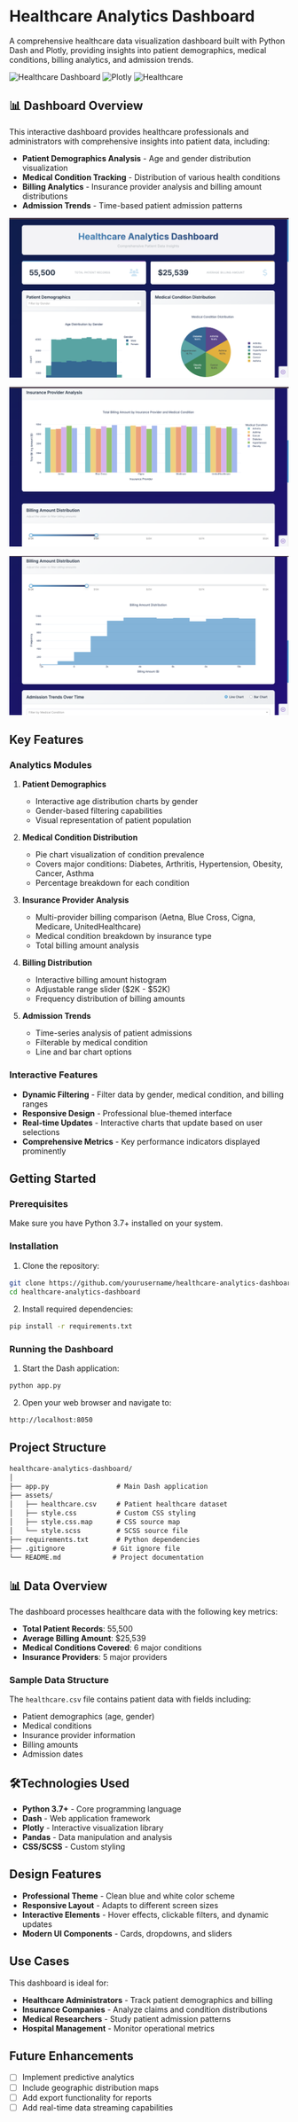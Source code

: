 # Healthcare Analytics Dashboard

A comprehensive healthcare data visualization dashboard built with Python Dash and Plotly, providing insights into patient demographics, medical conditions, billing analytics, and admission trends.

![Healthcare Dashboard](https://img.shields.io/badge/Python-Dash-blue)
![Plotly](https://img.shields.io/badge/Plotly-Interactive-green)
![Healthcare](https://img.shields.io/badge/Healthcare-Analytics-red)

## 📊 Dashboard Overview

This interactive dashboard provides healthcare professionals and administrators with comprehensive insights into patient data, including:

- **Patient Demographics Analysis** - Age and gender distribution visualization
- **Medical Condition Tracking** - Distribution of various health conditions
- **Billing Analytics** - Insurance provider analysis and billing amount distributions
- **Admission Trends** - Time-based patient admission patterns

![Patient_Dashboard_1](images/Patient_Dashboard_1.png)

![Patient_Dashboard_2](images/Patient_Dashboard_2.png)

![Patient_Dashboard_3](images/Patient_Dashboard_3.png)
## Key Features

### Analytics Modules

1. **Patient Demographics**
   - Interactive age distribution charts by gender
   - Gender-based filtering capabilities
   - Visual representation of patient population

2. **Medical Condition Distribution**
   - Pie chart visualization of condition prevalence
   - Covers major conditions: Diabetes, Arthritis, Hypertension, Obesity, Cancer, Asthma
   - Percentage breakdown for each condition

3. **Insurance Provider Analysis**
   - Multi-provider billing comparison (Aetna, Blue Cross, Cigna, Medicare, UnitedHealthcare)
   - Medical condition breakdown by insurance type
   - Total billing amount analysis

4. **Billing Distribution**
   - Interactive billing amount histogram
   - Adjustable range slider ($2K - $52K)
   - Frequency distribution of billing amounts

5. **Admission Trends**
   - Time-series analysis of patient admissions
   - Filterable by medical condition
   - Line and bar chart options

### Interactive Features

- **Dynamic Filtering** - Filter data by gender, medical condition, and billing ranges
- **Responsive Design** - Professional blue-themed interface
- **Real-time Updates** - Interactive charts that update based on user selections
- **Comprehensive Metrics** - Key performance indicators displayed prominently

## Getting Started

### Prerequisites

Make sure you have Python 3.7+ installed on your system.

### Installation

1. Clone the repository:
```bash
git clone https://github.com/yourusername/healthcare-analytics-dashboard.git
cd healthcare-analytics-dashboard
```

2. Install required dependencies:
```bash
pip install -r requirements.txt
```

### Running the Dashboard

1. Start the Dash application:
```bash
python app.py
```

2. Open your web browser and navigate to:
```
http://localhost:8050
```

## Project Structure

```
healthcare-analytics-dashboard/
│
├── app.py                 # Main Dash application
├── assets/
│   ├── healthcare.csv     # Patient healthcare dataset
│   ├── style.css          # Custom CSS styling
│   ├── style.css.map      # CSS source map
│   └── style.scss         # SCSS source file
├── requirements.txt       # Python dependencies
├── .gitignore            # Git ignore file
└── README.md             # Project documentation
```

## 📊 Data Overview

The dashboard processes healthcare data with the following key metrics:

- **Total Patient Records**: 55,500
- **Average Billing Amount**: $25,539
- **Medical Conditions Covered**: 6 major conditions
- **Insurance Providers**: 5 major providers

### Sample Data Structure

The `healthcare.csv` file contains patient data with fields including:
- Patient demographics (age, gender)
- Medical conditions
- Insurance provider information
- Billing amounts
- Admission dates

## 🛠Technologies Used

- **Python 3.7+** - Core programming language
- **Dash** - Web application framework
- **Plotly** - Interactive visualization library
- **Pandas** - Data manipulation and analysis
- **CSS/SCSS** - Custom styling

## Design Features

- **Professional Theme** - Clean blue and white color scheme
- **Responsive Layout** - Adapts to different screen sizes
- **Interactive Elements** - Hover effects, clickable filters, and dynamic updates
- **Modern UI Components** - Cards, dropdowns, and sliders

## Use Cases

This dashboard is ideal for:

- **Healthcare Administrators** - Track patient demographics and billing
- **Insurance Companies** - Analyze claims and condition distributions
- **Medical Researchers** - Study patient admission patterns
- **Hospital Management** - Monitor operational metrics

## Future Enhancements

- [ ] Implement predictive analytics
- [ ] Include geographic distribution maps
- [ ] Add export functionality for reports
- [ ] Add real-time data streaming capabilities
